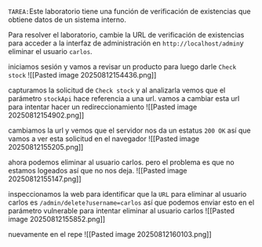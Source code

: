 `TAREA:`Este laboratorio tiene una función de verificación de existencias que obtiene datos de un sistema interno.

Para resolver el laboratorio, cambie la URL de verificación de existencias para acceder a la interfaz de administración en `http://localhost/admin`y eliminar el usuario `carlos`.

iniciamos sesión y vamos a revisar un producto para luego darle `Check stock`
![[Pasted image 20250812154436.png]]

capturamos la solicitud de `Check stock` y al analizarla vemos que el parámetro `stockApi` hace referencia a una url. vamos a cambiar esta url para intentar hacer un redireccionamiento
![[Pasted image 20250812154902.png]]

cambiamos la url y vemos que el servidor nos da un estatus `200 OK` así que vamos a ver esta solicitud en el navegador
![[Pasted image 20250812155205.png]]

ahora podemos eliminar al usuario carlos. pero el problema es que no estamos logeados así que no nos deja.
![[Pasted image 20250812155147.png]]

inspeccionamos la web para identificar que la `URL` para eliminar al usuario carlos es `/admin/delete?username=carlos` así que podemos enviar esto en el parámetro vulnerable para intentar eliminar al usuario carlos
![[Pasted image 20250812155852.png]]

nuevamente en el repe
![[Pasted image 20250812160103.png]]
